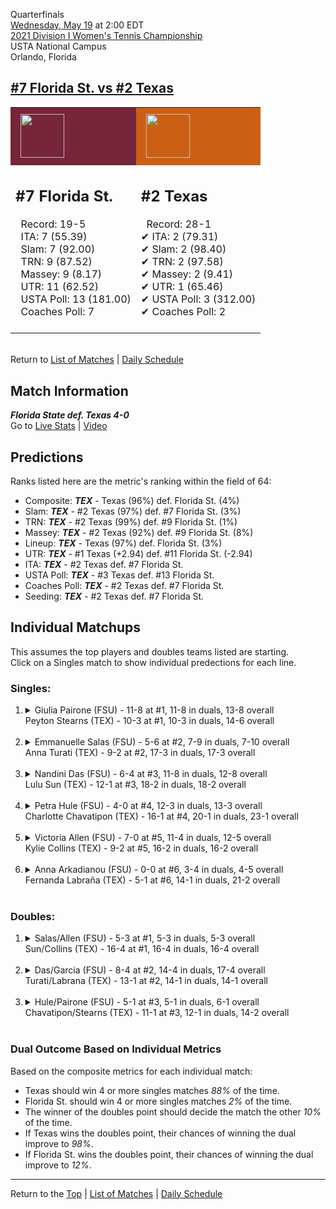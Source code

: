 Quarterfinals[](#top)<a name="top"></a>  
[Wednesday, May 19](../../schedule/05-19.md) at 2:00 EDT  
[2021 Division I Women's Tennis Championship](../index.md)  
USTA National Campus  
Orlando, Florida  
## [#7 Florida St. vs #2 Texas](https://www.ncaa.com/game/5833706)  

<table><tr style="background-color: #d9d9d9 !important"><td style="background-color: #76253A !important"><img src="https://www.ncaa.com/sites/default/files/images/logos/schools/f/florida-st.70.png" width="70" height="70" style="padding: 8px;" /></td><td style="background-color: #CB6015 !important"><img src="https://www.ncaa.com/sites/default/files/images/logos/schools/t/texas.70.png" width="70" height="70" style="padding: 8px;" /></td></tr><tr>
<td>  

<h2>#7 Florida St.</h2>  
&nbsp; Record: 19-5<br>  
&nbsp; ITA: 7 (55.39)<br>  
&nbsp; Slam: 7 (92.00)<br>  
&nbsp; TRN: 9 (87.52)<br>  
&nbsp; Massey: 9 (8.17)<br>  
&nbsp; UTR: 11 (62.52)<br>  
&nbsp; USTA Poll: 13 (181.00)<br>  
&nbsp; Coaches Poll: 7<br>  
<br>  

</td>
<td>  

<h2>#2 Texas</h2>  
&nbsp; Record: 28-1<br>  
&#10004; ITA: 2 (79.31)<br>  
&#10004; Slam: 2 (98.40)<br>  
&#10004; TRN: 2 (97.58)<br>  
&#10004; Massey: 2 (9.41)<br>  
&#10004; UTR: 1 (65.46)<br>  
&#10004; USTA Poll: 3 (312.00)<br>  
&#10004; Coaches Poll: 2<br>  
<br>  

</td>
</tr></table>  


<br>Return to [List of Matches](../index.md) &#124; [Daily Schedule](../../schedule/05-19.md)

## Match Information  
***Florida State def. Texas 4-0***  
Go to [Live Stats](http://scores.tennisticker.de/usa/ustanc/conf/league/sb.html?tournid=787&clubid=265-241&cn1=Texas&cn2=Florida%20State&ci1=265&ci2=241&lid=83) | [Video](https://t1.app.link/ncaachampionships)  

## Predictions  

Ranks listed here are the metric's ranking within the field of 64:  
- Composite: ***TEX*** - Texas (96%) def. Florida St. (4%)  
- Slam: ***TEX*** - #2 Texas (97%) def. #7 Florida St. (3%)  
- TRN: ***TEX*** - #2 Texas (99%) def. #9 Florida St. (1%)  
- Massey: ***TEX*** - #2 Texas (92%) def. #9 Florida St. (8%)  
- Lineup: ***TEX*** - Texas (97%) def. Florida St. (3%)  
- UTR: ***TEX*** - #1 Texas (+2.94) def. #11 Florida St. (-2.94)  
- ITA: ***TEX*** - #2 Texas def. #7 Florida St.  
- USTA Poll: ***TEX*** - #3 Texas def. #13 Florida St.  
- Coaches Poll: ***TEX*** - #2 Texas def. #7 Florida St.  
- Seeding: ***TEX*** - #2 Texas def. #7 Florida St.  

## Individual Matchups  
This assumes the top players and doubles teams listed are starting.  
Click on a Singles match to show individual predections for each line.  

### Singles:  

<ol>
<li><details>
<summary markdown="span">Giulia Pairone (FSU) - 11-8 at #1, 11-8 in duals, 13-8 overall<br>Peyton Stearns (TEX) - 10-3 at #1, 10-3 in duals, 14-6 overall</summary>
<h4>Predictions</h4><ul>
<li>Composite: <b><i>TEX</i></b> - Stearns (59%) def. Pairone (41%)</li>  
<li>Slam: <b><i>TEX</i></b> - Stearns (51%) def. Pairone (49%)</li>  
<li>TRN: <b><i>TEX</i></b> - Stearns (51%) def. Pairone (49%)</li>  
<li>Massey: <b><i>TEX</i></b> - Stearns (58%) def. Pairone (42%)</li>  
<li>UTR: <b><i>TEX</i></b> - Stearns (75%) def. Pairone (25%)</li>  
<li>ITA: <b><i>FSU</i></b> - Pairone (30.67) def. Stearns (16.38)</li>  
</ul>
</details>&nbsp;</li>
<li><details>
<summary markdown="span">Emmanuelle Salas (FSU) - 5-6 at #2, 7-9 in duals, 7-10 overall<br>Anna Turati (TEX) - 9-2 at #2, 17-3 in duals, 17-3 overall</summary>
<h4>Predictions</h4><ul>
<li>Composite: <b><i>TEX</i></b> - Turati (87%) def. Salas (13%)</li>  
<li>Slam: <b><i>TEX</i></b> - Turati (91%) def. Salas (9%)</li>  
<li>TRN: <b><i>TEX</i></b> - Turati (92%) def. Salas (8%)</li>  
<li>Massey: <b><i>TEX</i></b> - Turati (78%) def. Salas (22%)</li>  
<li>UTR: <b><i>TEX</i></b> - Turati (85%) def. Salas (15%)</li>  
<li>ITA: <b><i>TEX</i></b> - Turati (17.31) def. Salas (14.35)</li>  
</ul>
</details>&nbsp;</li>
<li><details>
<summary markdown="span">Nandini Das (FSU) - 6-4 at #3, 11-8 in duals, 12-8 overall<br>Lulu Sun (TEX) - 12-1 at #3, 18-2 in duals, 18-2 overall</summary>
<h4>Predictions</h4><ul>
<li>Composite: <b><i>TEX</i></b> - Sun (88%) def. Das (12%)</li>  
<li>Slam: <b><i>TEX</i></b> - Sun (87%) def. Das (13%)</li>  
<li>TRN: <b><i>TEX</i></b> - Sun (92%) def. Das (8%)</li>  
<li>Massey: <b><i>TEX</i></b> - Sun (78%) def. Das (22%)</li>  
<li>UTR: <b><i>TEX</i></b> - Sun (95%) def. Das (5%)</li>  
<li>ITA: <b><i>TEX</i></b> - Sun (9.34) def. Das (2.52)</li>  
</ul>
</details>&nbsp;</li>
<li><details>
<summary markdown="span">Petra Hule (FSU) - 4-0 at #4, 12-3 in duals, 13-3 overall<br>Charlotte Chavatipon (TEX) - 16-1 at #4, 20-1 in duals, 23-1 overall</summary>
<h4>Predictions</h4><ul>
<li>Composite: <b><i>TEX</i></b> - Chavatipon (83%) def. Hule (17%)</li>  
<li>Slam: <b><i>TEX</i></b> - Chavatipon (87%) def. Hule (13%)</li>  
<li>TRN: <b><i>TEX</i></b> - Chavatipon (87%) def. Hule (13%)</li>  
<li>Massey: <b><i>TEX</i></b> - Chavatipon (74%) def. Hule (26%)</li>  
<li>UTR: <b><i>TEX</i></b> - Chavatipon (85%) def. Hule (15%)</li>  
<li>ITA: <b><i>TEX</i></b> - Chavatipon (7.87) def. Hule (3.24)</li>  
</ul>
</details>&nbsp;</li>
<li><details>
<summary markdown="span">Victoria Allen (FSU) - 7-0 at #5, 11-4 in duals, 12-5 overall<br>Kylie Collins (TEX) - 9-2 at #5, 16-2 in duals, 16-2 overall</summary>
<h4>Predictions</h4><ul>
<li>Composite: <b><i>TEX</i></b> - Collins (72%) def. Allen (28%)</li>  
<li>Slam: <b><i>TEX</i></b> - Collins (66%) def. Allen (34%)</li>  
<li>TRN: <b><i>TEX</i></b> - Collins (73%) def. Allen (27%)</li>  
<li>Massey: <b><i>TEX</i></b> - Collins (65%) def. Allen (35%)</li>  
<li>UTR: <b><i>TEX</i></b> - Collins (84%) def. Allen (16%)</li>  
<li>ITA: <b><i>TEX</i></b> - Collins (8.04) def. Allen (2.90)</li>  
</ul>
</details>&nbsp;</li>
<li><details>
<summary markdown="span">Anna Arkadianou (FSU) - 0-0 at #6, 3-4 in duals, 4-5 overall<br>Fernanda Labraña (TEX) - 5-1 at #6, 14-1 in duals, 21-2 overall</summary>
<h4>Predictions</h4><ul>
<li>Composite: <b><i>TEX</i></b> - Labraña (73%) def. Arkadianou (27%)</li>  
<li>Slam: <b><i>TEX</i></b> - Labraña (70%) def. Arkadianou (30%)</li>  
<li>TRN: <b><i>TEX</i></b> - Labraña (89%) def. Arkadianou (11%)</li>  
<li>Massey: <b><i>TEX</i></b> - Labraña (68%) def. Arkadianou (32%)</li>  
<li>UTR: <b><i>TEX</i></b> - Labraña (66%) def. Arkadianou (34%)</li>  
<li>ITA: <b><i>FSU</i></b> - # Arkadianou def. Labraña (4.28)</li>  
</ul>
</details>&nbsp;</li>
</ol>

### Doubles:  

<ol>
<li><details>
<summary markdown="span">Salas/Allen (FSU) - 5-3 at #1, 5-3 in duals, 5-3 overall<br>Sun/Collins (TEX) - 16-4 at #1, 16-4 in duals, 16-4 overall</summary>
<br>Sorry, we don't have any metrics for this match
</details>&nbsp;</li>
<li><details>
<summary markdown="span">Das/Garcia (FSU) - 8-4 at #2, 14-4 in duals, 17-4 overall<br>Turati/Labrana (TEX) - 13-1 at #2, 14-1 in duals, 14-1 overall</summary>
<br>Sorry, we don't have any metrics for this match
</details>&nbsp;</li>
<li><details>
<summary markdown="span">Hule/Pairone (FSU) - 5-1 at #3, 5-1 in duals, 6-1 overall<br>Chavatipon/Stearns (TEX) - 11-1 at #3, 12-1 in duals, 14-2 overall</summary>
<br>Sorry, we don't have any metrics for this match
</details>&nbsp;</li>
</ol>

### Dual Outcome Based on Individual Metrics  
  
Based on the composite metrics for each individual match:  
- Texas should win 4 or more singles matches *88%* of the time.  
- Florida St. should win 4 or more singles matches *2%* of the time.  
- The winner of the doubles point should decide the match the other *10%* of the time.  
- If Texas wins the doubles point, their chances of winning the dual improve to *98%*.  
- If Florida St. wins the doubles point, their chances of winning the dual improve to *12%*.  
  
------

Return to the [Top](#top) &#124; [List of Matches](../index.md) &#124; [Daily Schedule](../../schedule/05-19.md)  
